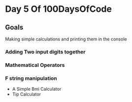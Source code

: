 # Day 5 Of 100DaysOfCode

## Goals
Making simple calculations and printing them in the console

### Adding Two input digits together

### Mathematical Operators

### F string manipulation


- A Simple Bmi Calculator
- Tip Calculator


